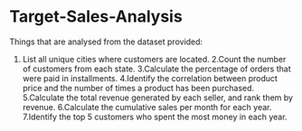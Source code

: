 # Target-Sales-Analysis

Things that are analysed from the dataset provided:

1. List all unique cities where customers are located.
2.Count the number of customers from each state.
3.Calculate the percentage of orders that were paid in installments.
4.Identify the correlation between product price and the number of times a product has been purchased.
5.Calculate the total revenue generated by each seller, and rank them by revenue.
6.Calculate the cumulative sales per month for each year.
7.Identify the top 5 customers who spent the most money in each year.
